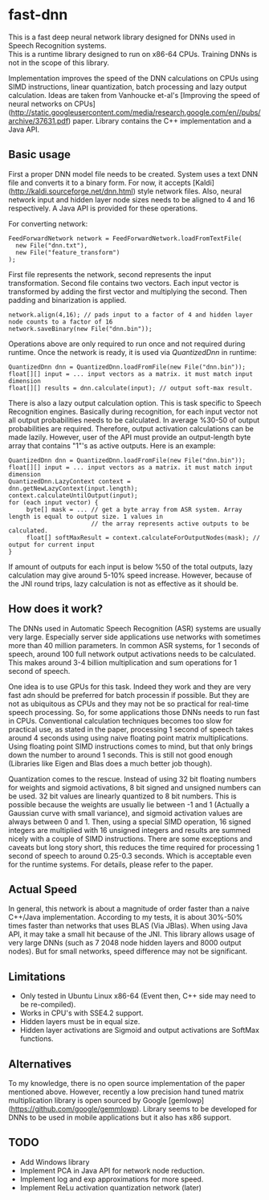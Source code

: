 # fast-dnn
This is a fast deep neural network library designed for DNNs used in Speech Recognition systems.  
This is a runtime library designed to run on x86-64 CPUs. Training DNNs is not in the scope of this library. 

Implementation improves the speed of the DNN calculations on CPUs using SIMD instructions, linear quantization, batch processing and lazy output calculation. 
Ideas are taken from Vanhoucke et-al's [Improving the speed of neural networks on CPUs] (http://static.googleusercontent.com/media/research.google.com/en//pubs/archive/37631.pdf) paper. Library contains the C++ implementation and a Java API. 

## Basic usage
First a proper DNN model file needs to be created. System uses a text DNN file and converts it to a binary form. 
For now, it accepts [Kaldi] (http://kaldi.sourceforge.net/dnn.html) style network files. Also, neural network input and hidden layer node sizes needs to be aligned to 4 and 16 respectively.
A Java API is provided for these operations.

For converting network:

	FeedForwardNetwork network = FeedForwardNetwork.loadFromTextFile(
	  new File("dnn.txt"),
	  new File("feature_transform")
	);

First file represents the network, second represents the input transformation. Second file contains two vectors. Each input vector is transformed by adding the first vector and multiplying the second. Then padding and binarization is applied.

	network.align(4,16); // pads input to a factor of 4 and hidden layer node counts to a factor of 16
	network.saveBinary(new File("dnn.bin"));

Operations above are only required to run once and not required during runtime. Once the network is ready, it is used via *QuantizedDnn* in runtime:

	QuantizedDnn dnn = QuantizedDnn.loadFromFile(new File("dnn.bin"));
	float[][] input = ... input vectors as a matrix. it must match input dimension
	float[][] results = dnn.calculate(input); // output soft-max result.
	 
There is also a lazy output calculation option. This is task specific to Speech Recognition engines. Basically during recognition, for each input vector
not all output probabilities needs to be calculated. In average %30-50 of output probabilities are required. Therefore, output activation calculations
can be made lazily. However, user of the API must provide an output-length byte array that contains "1"'s as active outputs. Here is an example:

	QuantizedDnn dnn = QuantizedDnn.loadFromFile(new File("dnn.bin"));
	float[][] input = ... input vectors as a matrix. it must match input dimension
    QuantizedDnn.LazyContext context = dnn.getNewLazyContext(input.length);
    context.calculateUntilOutput(input);
    for (each input vector) {
         byte[] mask = ... // get a byte array from ASR system. Array length is equal to output size. 1 values in  
                           // the array represents active outputs to be calculated.
         float[] softMaxResult = context.calculateForOutputNodes(mask); // output for current input         
    }

If amount of outputs for each input is below %50 of the total outputs, lazy calculation may give around 5-10% speed increase. However, because of the JNI round trips, lazy calculation is not as effective as it should be.  

## How does it work?

The DNNs used in Automatic Speech Recognition (ASR) systems are usually very large. Especially server side applications use networks with sometimes more than 40 million parameters. In common ASR systems, for 1 seconds of speech, around 100 full network output activations needs to be calculated. This makes around 3-4 billion multiplication and sum operations for 1 second of speech.   

One idea is to use GPUs for this task. Indeed they work and they are very fast adn should be preferred for batch processin if possible. But they are not as ubiquitous as CPUs and they may not be so practical for real-time speech processing.
So, for some applications those DNNs needs to run fast in CPUs. Conventional calculation techniques becomes too slow for practical use, as stated in the paper, processing 1 second of speech takes around 4 seconds using
using naive floating point matrix multiplications. Using floating point SIMD instructions comes to mind, but that only brings down the number to around 1 seconds. This is still not good enough (Libraries like Eigen and Blas does a much better job though). 
  
Quantization comes to the rescue.
Instead of using 32 bit floating numbers for weights and sigmoid activations, 8 bit signed and unsigned numbers can be used.
32 bit values are linearly quantized to 8 bit numbers. This is possible because the weights are usually lie 
between -1 and 1 (Actually a Gaussian curve with small variance), and sigmoid activation values are always between 0 and 1. 
Then, using a special SIMD operation, 16 signed integers
are multiplied with 16 unsigned integers and results are summed nicely with a couple of SIMD instructions. There are some exceptions and caveats but long story short, this reduces the time required for processing 1 second 
of speech to around 0.25-0.3 seconds. Which is acceptable even for the runtime systems. For details, please refer to the paper.

## Actual Speed
In general, this network is about a magnitude of order faster than a naive C++/Java implementation. According to my tests, it is about 30%-50% times faster than networks that uses BLAS (Via JBlas). When using Java API, it may take a small hit because of the JNI. This library allows usage of very large DNNs (such as 7 2048 node hidden layers and 8000 output nodes). But for small networks, speed difference may not be significant.

## Limitations
* Only tested in Ubuntu Linux x86-64 (Event then, C++ side may need to be re-compiled). 
* Works in CPU's with SSE4.2 support.
* Hidden layers must be in equal size.
* Hidden layer activations are Sigmoid and output activations are SoftMax functions.

## Alternatives
To my knowledge, there is no open source implementation of the paper mentioned above. However, recently a low precision hand tuned matrix multiplication library is open sourced by Google [gemlowp] (https://github.com/google/gemmlowp). Library seems to be developed for DNNs to be used in mobile applications but it also has x86 support.

## TODO
* Add Windows library
* Implement PCA in Java API for network node reduction.
* Implement log and exp approximations for more speed.
* Implement ReLu activation quantization network (later)
